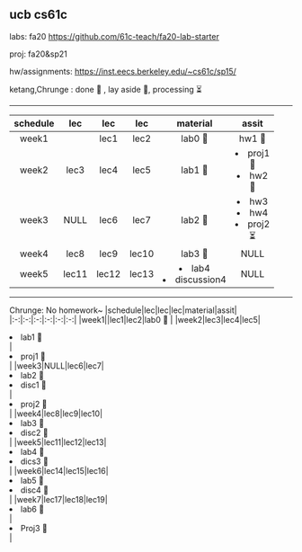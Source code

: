 ucb cs61c
---
labs: fa20 https://github.com/61c-teach/fa20-lab-starter

proj: fa20&sp21

hw/assignments: https://inst.eecs.berkeley.edu/~cs61c/sp15/

ketang,Chrunge : done 🏁 ,  lay aside 📎, processing ⏳


---
|schedule|lec|lec|lec|material|assit|
|:-:|:-:|:-:|:-:|:-:|:-:|
|week1||lec1|lec2|lab0 🏁 |hw1 🏁|
|week2|lec3|lec4|lec5|lab1 🏁|<li>proj1</li> 📎 <li>hw2</li> 🏁|
|week3|NULL|lec6|lec7|lab2 🏁 | <li>hw3</li> <li>hw4</li> <li>proj2</li> ⏳ |
|week4|lec8|lec9|lec10|lab3 🏁 |NULL|
|week5|lec11|lec12|lec13|<li>lab4</li> <li>discussion4</li>|NULL|

---
Chrunge: No homework~
|schedule|lec|lec|lec|material|assit|
|:-:|:-:|:-:|:-:|:-:|:-:|
|week1||lec1|lec2|lab0 🏁 |
|week2|lec3|lec4|lec5|<li>lab1 🏁</li> | <li>proj1  🏁</li> |
|week3|NULL|lec6|lec7|<li>lab2 🏁</li> <li>disc1  🏁</li> | <li>proj2 🏁</li> |
|week4|lec8|lec9|lec10|<li>lab3 🏁</li> <li>disc2  🏁</li> |
|week5|lec11|lec12|lec13|<li>lab4 🏁</li> <li> dics3 🏁</li> |
|week6|lec14|lec15|lec16|<li>lab5 🏁</li> <li> disc4 🏁</li> |
|week7|lec17|lec18|lec19|<li>lab6 🏁</li> | <li> Proj3 🏁</li> |
